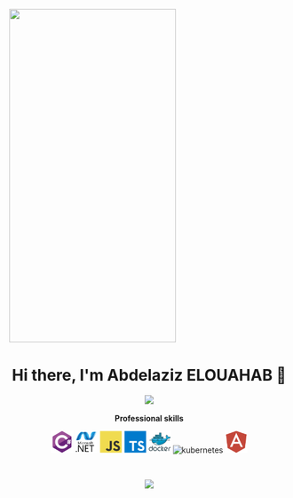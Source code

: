 <p align="left">
  <img  src="mychar.gif" width="300" height="600" /> 
</p>

<div  align="right"> 
  <h1 align="center">Hi there, I'm Abdelaziz ELOUAHAB 👋</h1>

  <p align="center">
  <a href="https://linkedin.com/in/abdelazizelouahab" target="_blank">
    <img src="https://img.icons8.com/fluent/48/000000/linkedin.png" />
  </a>
  </p>

  <p align="center"> 
  <strong>
    Professional skills
    </strong>
  </p>

  <p align="center"> 
    <img src="https://raw.githubusercontent.com/devicons/devicon/master/icons/csharp/csharp-original.svg" alt="csharp" width="40" height="40" />
    <img src="https://raw.githubusercontent.com/devicons/devicon/master/icons/dot-net/dot-net-original-wordmark.svg" alt="dotnet" width="40" height="40" />
    <img src="https://raw.githubusercontent.com/devicons/devicon/master/icons/javascript/javascript-original.svg" alt="javascript" width="40" height="40" />
    <img src="https://raw.githubusercontent.com/devicons/devicon/master/icons/typescript/typescript-original.svg" alt="typescript" width="40" height="40" />
    <img src="https://raw.githubusercontent.com/devicons/devicon/master/icons/docker/docker-original-wordmark.svg" alt="docker" width="40" height="40" />
    <img src="https://img.icons8.com/color/48/000000/kubernetes.png" alt="kubernetes" width="43" height="43" />
    <img src="https://raw.githubusercontent.com/devicons/devicon/master/icons/angularjs/angularjs-plain.svg" alt="angular" width="40" height="40" />
  </p>

  </br>
</div>

<p align="center">
<img src="https://visitor-badge.laobi.icu/badge?page_id=MrAbdelaziz" id="counter">
</p>

